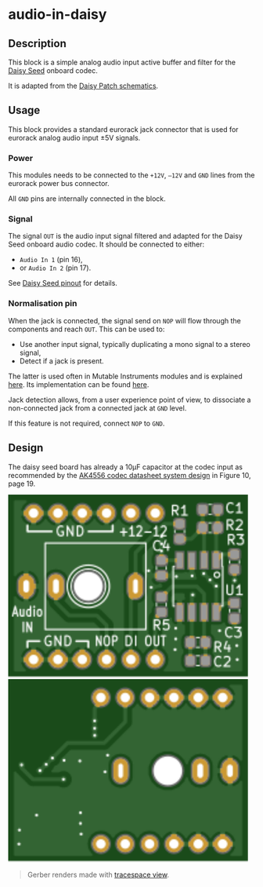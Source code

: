 # audio-in-daisy

## Description

This block is a simple analog audio input active buffer and filter for the
[Daisy Seed](https://www.electro-smith.com/daisy/daisy) onboard codec.

It is adapted from the [Daisy Patch schematics](https://github.com/electro-smith/Hardware/tree/master/reference/daisy_patch).


## Usage

This block provides a standard eurorack jack connector that is used for eurorack analog
audio input ±5V signals.

### Power

This modules needs to be connected to the `+12V`, `–12V` and `GND` lines from the eurorack
power bus connector.

All `GND` pins are internally connected in the block.

### Signal

The signal `OUT` is the audio input signal filtered and adapted for the Daisy Seed onboard
audio codec. It should be connected to either:
- `Audio In 1` (pin 16),
- or `Audio In 2` (pin 17).

See [Daisy Seed pinout](https://images.squarespace-cdn.com/content/v1/58d03fdc1b10e3bf442567b8/1591827747342-HCXMM2NNR26SP5F4U2CJ/ke17ZwdGBToddI8pDm48kN5PbQBGNYbW-5Hm1pf8hRF7gQa3H78H3Y0txjaiv_0fDoOvxcdMmMKkDsyUqMSsMWxHk725yiiHCCLfrh8O1z4YTzHvnKhyp6Da-NYroOW3ZGjoBKy3azqku80C789l0kLp48N9LluBiCpBrPZntaz462IffsVrAff3VJkwKncM1HZuDnV98dfxM9yHlqFkUQ/DaisyPinoutRev4%404x.png?format=500w)
for details.

### Normalisation pin

When the jack is connected, the signal send on `NOP` will flow through the components
and reach `OUT`. This can be used to:
- Use another input signal, typically duplicating a mono signal to a stereo signal,
- Detect if a jack is present.

The latter is used often in Mutable Instruments modules and is explained
[here](https://forum.mutable-instruments.net/t/plaits-normalization-probe/14358/2).
Its implementation can be found
[here](https://github.com/pichenettes/eurorack/blob/master/plaits/ui.cc#L368).

Jack detection allows, from a user experience point of view, to dissociate a non-connected
jack from a connected jack at `GND` level.

If this feature is not required, connect `NOP` to `GND`.


## Design

The daisy seed board has already a 10µF capacitor at the codec input as recommended by the
[AK4556 codec datasheet system design](https://www.akm.com/content/dam/documents/products/audio/audio-codec/ak4556vt/ak4556vt-en-datasheet.pdf)
in Figure 10, page 19.

<img src="./documentation/top.svg" width="490"> <img src="./documentation/bottom.svg" width="490">

> Gerber renders made with [tracespace view](https://tracespace.io/view/).
